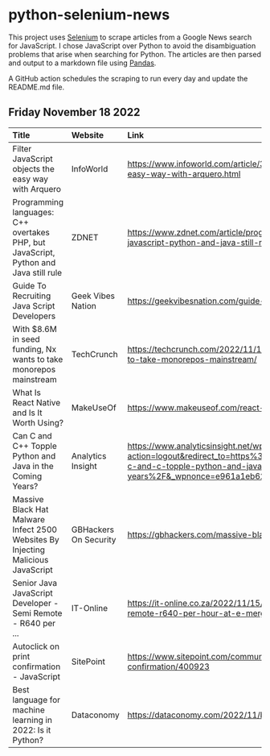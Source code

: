 # python-selenium-news

This project uses [Selenium](https://www.seleniumhq.org/) to scrape articles from a Google News search for JavaScript.
I chose JavaScript over Python to avoid the disambiguation problems that arise when searching for Python.
The articles are then parsed and output to a markdown file using [Pandas](https://pandas.pydata.org/).

A GitHub action schedules the scraping to run every day and update the README.md file.

## Friday November 18 2022


| Title                                                                                | Website               | Link                                                                                                                                                                                           |
|:-------------------------------------------------------------------------------------|:----------------------|:-----------------------------------------------------------------------------------------------------------------------------------------------------------------------------------------------|
| Filter JavaScript objects the easy way with Arquero                                  | InfoWorld             | https://www.infoworld.com/article/3678168/filter-javascript-objects-the-easy-way-with-arquero.html                                                                                             |
| Programming languages: C++ overtakes PHP, but JavaScript, Python and Java still rule | ZDNET                 | https://www.zdnet.com/article/programming-languages-c-overtakes-php-but-javascript-python-and-java-still-rule/                                                                                 |
| Guide To Recruiting Java Script Developers                                           | Geek Vibes Nation     | https://geekvibesnation.com/guide-to-recruiting-java-script-developers/                                                                                                                        |
| With $8.6M in seed funding, Nx wants to take monorepos mainstream                    | TechCrunch            | https://techcrunch.com/2022/11/17/with-8-6m-in-seed-funding-nx-wants-to-take-monorepos-mainstream/                                                                                             |
| What Is React Native and Is It Worth Using?                                          | MakeUseOf             | https://www.makeuseof.com/react-native-worth-using/                                                                                                                                            |
| Can C and C++ Topple Python and Java in the Coming Years?                            | Analytics Insight     | https://www.analyticsinsight.net/wp-login.php?action=logout&redirect_to=https%3A%2F%2Fwww.analyticsinsight.net%2Fcan-c-and-c-topple-python-and-java-in-the-coming-years%2F&_wpnonce=e961a1eb62 |
| Massive Black Hat Malware Infect 2500 Websites By Injecting Malicious JavaScript     | GBHackers On Security | https://gbhackers.com/massive-black-hat-malware/                                                                                                                                               |
| Senior Java JavaScript Developer - Semi Remote - R640 per ...                        | IT-Online             | https://it-online.co.za/2022/11/15/senior-java-javascript-developer-semi-remote-r640-per-hour-at-e-merge-it-recruitment/                                                                       |
| Autoclick on print confirmation - JavaScript                                         | SitePoint             | https://www.sitepoint.com/community/t/autoclick-on-print-confirmation/400923                                                                                                                   |
| Best language for machine learning in 2022: Is it Python?                            | Dataconomy            | https://dataconomy.com/2022/11/best-language-for-machine-learning/                                                                                                                             |